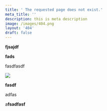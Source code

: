 ```yaml
---
title: ' The requested page does not exist.'
meta_title: ''
description: this is meta description
image: /images/404.png
layout: '404'
draft: false
---
```

**fjsajdf**

**fads**

fasdfasdf

![](/images/brands/2.png)

**fasdf**

adfas

a**fsadfasf**
